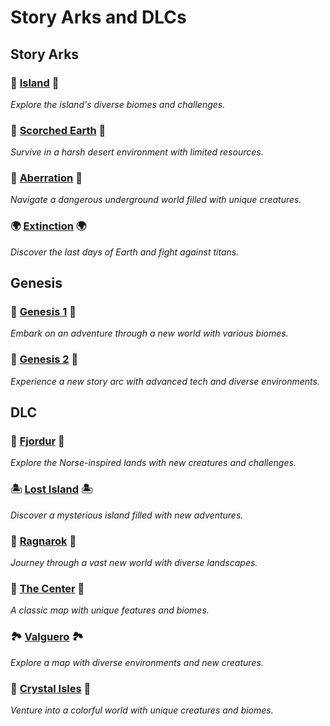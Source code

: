 # Story Arks and DLCs

## Story Arks

### 🌴 [Island](Island.md) 🌴
*Explore the island's diverse biomes and challenges.*

### 🌵 [Scorched Earth](Scorched-Earth.md) 🌵
*Survive in a harsh desert environment with limited resources.*

### 🦠 [Aberration](Aberration.md) 🦠
*Navigate a dangerous underground world filled with unique creatures.*

### 🌍 [Extinction](Extinction.md) 🌍
*Discover the last days of Earth and fight against titans.*

## Genesis

### 🌌 [Genesis 1](Genesis1.md) 🌌
*Embark on an adventure through a new world with various biomes.*

### 🚀 [Genesis 2](Genesis2.md) 🚀
*Experience a new story arc with advanced tech and diverse environments.*

## DLC

### 🏰 [Fjordur](Fjordur.md) 🏰
*Explore the Norse-inspired lands with new creatures and challenges.*

### 🏝️ [Lost Island](Lost-Island.md) 🏝️
*Discover a mysterious island filled with new adventures.*

### 🌋 [Ragnarok](Ragnarok.md) 🌋
*Journey through a vast new world with diverse landscapes.*

### 🌲 [The Center](TheCenter.md) 🌲
*A classic map with unique features and biomes.*

### 🏞️ [Valguero](Valguero.md) 🏞️
*Explore a map with diverse environments and new creatures.*

### 💎 [Crystal Isles](Crystal-Isles.md) 💎
*Venture into a colorful world with unique creatures and biomes.*

